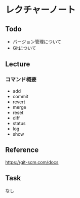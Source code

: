 # レクチャーノート

## Todo
 - バージョン管理について
 - Gitについて

## Lecture

### コマンド概要

- add
- commit
- revert
- merge
- reset
- diff
- status
- log
- show

## Reference
https://git-scm.com/docs

## Task
なし
